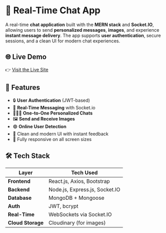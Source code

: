 # 💬 Real-Time Chat App

A real-time **chat application** built with the **MERN stack** and **Socket.IO**, allowing users to send **personalized messages**, **images**, and experience **instant message delivery**. The app supports **user authentication**, secure sessions, and a clean UI for modern chat experiences.

## 🌐 Live Demo

👉 [Visit the Live Site](https://chat-app-frontend-red-seven.vercel.app)



## 🚀 Features

- 🔒 **User Authentication** (JWT-based)
- 💬 **Real-Time Messaging** with Socket.io
- 🧑‍🤝‍🧑 **One-to-One Personalized Chats**
- 🖼️ **Send and Receive Images**
- 🟢 **Online User Detection**
- 🧼 Clean and modern UI with instant feedback
- 📱 Fully responsive on all screen sizes



## 🛠️ Tech Stack

| Layer       | Tech Used                             |
|-------------|----------------------------------------|
| **Frontend**| React.js, Axios, Bootstrap             |
| **Backend** | Node.js, Express.js, Socket.IO         |
| **Database**| MongoDB + Mongoose                     |
| **Auth**    | JWT, bcrypt                            |
| **Real-Time**| WebSockets via Socket.IO              |
| **Cloud Storage** | Cloudinary (for images)         |

